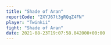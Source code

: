 ```yaml
---
title: "Shade of Aran"
reportCode: "2XYJ67t3gRQqZ4FN"
player: "Twinkii"
fight: "Shade of Aran"
date: 2021-08-23T19:07:58.042000+00:00
---
```

